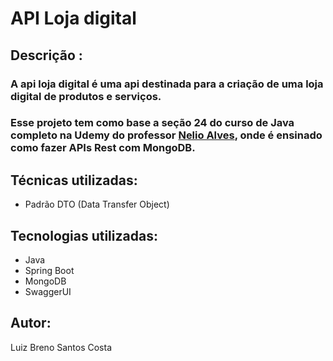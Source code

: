 # API Loja digital

## Descrição :
### A api loja digital é uma api destinada para a criação de uma loja digital de produtos e serviços. 

### Esse projeto tem como base a seção 24 do curso de Java completo na Udemy do professor [Nelio Alves](https://github.com/acenelio), onde é ensinado como fazer APIs Rest com MongoDB.


## Técnicas utilizadas:
*  Padrão DTO (Data Transfer Object)

## Tecnologias utilizadas:
* Java
* Spring Boot
* MongoDB
* SwaggerUI

## Autor:
Luiz Breno Santos Costa
